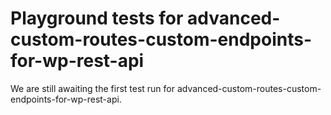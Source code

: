 # Playground tests for advanced-custom-routes-custom-endpoints-for-wp-rest-api
We are still awaiting the first test run for advanced-custom-routes-custom-endpoints-for-wp-rest-api.
